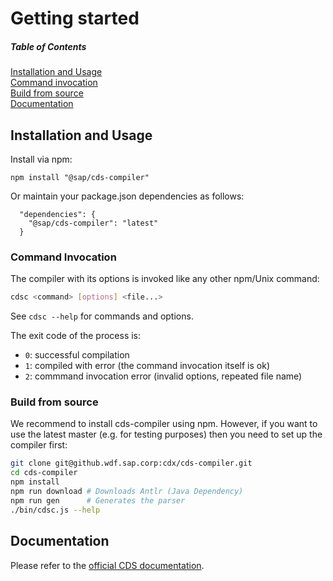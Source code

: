 # Getting started

<!-- markdownlint-disable MD001 MD022 -->
##### Table of Contents
<!-- markdownlint-enable MD001 MD022 -->

[Installation and Usage](#installation-and-usage)  
[Command invocation](#command-invocation)  
[Build from source](#build-from-source)  
[Documentation](#documentation)

## Installation and Usage

Install via npm:

```
npm install "@sap/cds-compiler"
```

Or maintain your package.json dependencies as follows:

```
  "dependencies": {
    "@sap/cds-compiler": "latest"
  }
```

### Command Invocation

The compiler with its options is invoked like any other npm/Unix command:

```bash
cdsc <command> [options] <file...>
```
See `cdsc --help` for commands and options.

The exit code of the process is:

* `0`: successful compilation
* `1`: compiled with error (the command invocation itself is ok)
* `2`: commmand invocation error (invalid options, repeated file name)

### Build from source

We recommend to install cds-compiler using npm. However, if you want to use
the latest master (e.g. for testing purposes) then you need to set up the
compiler first:

```sh
git clone git@github.wdf.sap.corp:cdx/cds-compiler.git
cd cds-compiler
npm install
npm run download # Downloads Antlr (Java Dependency)
npm run gen      # Generates the parser
./bin/cdsc.js --help
```

## Documentation

Please refer to the [official CDS documentation][capire].

[capire]: https://cap.cloud.sap/docs/cds/
